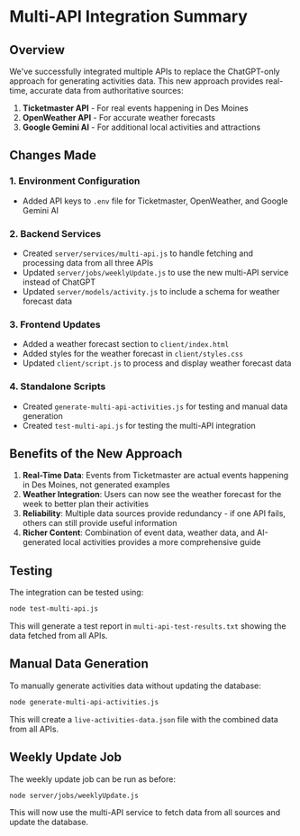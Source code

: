 # Multi-API Integration Summary

## Overview

We've successfully integrated multiple APIs to replace the ChatGPT-only approach for generating activities data. This new approach provides real-time, accurate data from authoritative sources:

1. **Ticketmaster API** - For real events happening in Des Moines
2. **OpenWeather API** - For accurate weather forecasts
3. **Google Gemini AI** - For additional local activities and attractions

## Changes Made

### 1. Environment Configuration
- Added API keys to `.env` file for Ticketmaster, OpenWeather, and Google Gemini AI

### 2. Backend Services
- Created `server/services/multi-api.js` to handle fetching and processing data from all three APIs
- Updated `server/jobs/weeklyUpdate.js` to use the new multi-API service instead of ChatGPT
- Updated `server/models/activity.js` to include a schema for weather forecast data

### 3. Frontend Updates
- Added a weather forecast section to `client/index.html`
- Added styles for the weather forecast in `client/styles.css`
- Updated `client/script.js` to process and display weather forecast data

### 4. Standalone Scripts
- Created `generate-multi-api-activities.js` for testing and manual data generation
- Created `test-multi-api.js` for testing the multi-API integration

## Benefits of the New Approach

1. **Real-Time Data**: Events from Ticketmaster are actual events happening in Des Moines, not generated examples
2. **Weather Integration**: Users can now see the weather forecast for the week to better plan their activities
3. **Reliability**: Multiple data sources provide redundancy - if one API fails, others can still provide useful information
4. **Richer Content**: Combination of event data, weather data, and AI-generated local activities provides a more comprehensive guide

## Testing

The integration can be tested using:

```bash
node test-multi-api.js
```

This will generate a test report in `multi-api-test-results.txt` showing the data fetched from all APIs.

## Manual Data Generation

To manually generate activities data without updating the database:

```bash
node generate-multi-api-activities.js
```

This will create a `live-activities-data.json` file with the combined data from all APIs.

## Weekly Update Job

The weekly update job can be run as before:

```bash
node server/jobs/weeklyUpdate.js
```

This will now use the multi-API service to fetch data from all sources and update the database.

